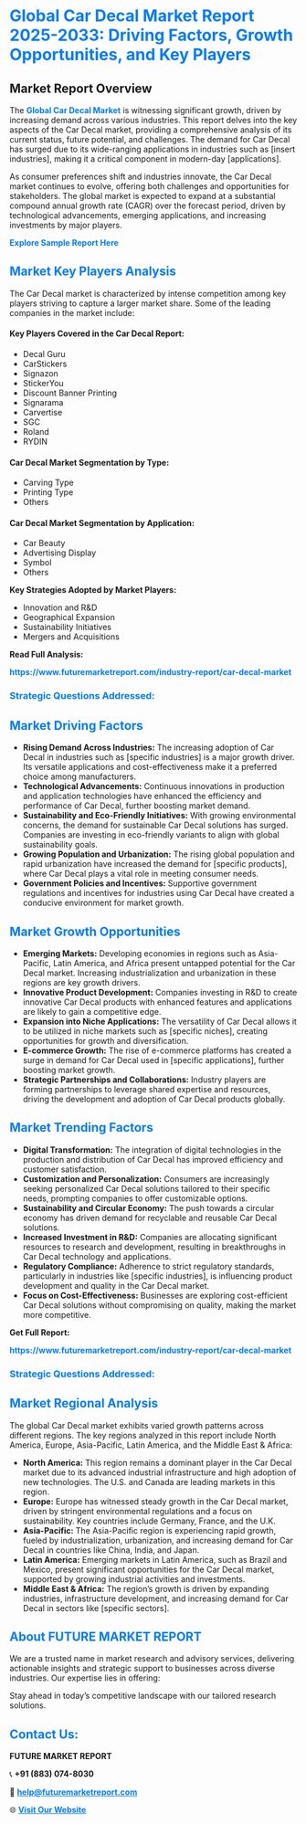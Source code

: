 <h1 style="color: #007BFF;">Global Car Decal Market Report 2025-2033: Driving Factors, Growth Opportunities, and Key Players</h1>

<section id="overview">
<h2>Market Report Overview</h2>
<p>The <a href="https://www.futuremarketreport.com/industry-report/car-decal-market" style="color: #007BFF; text-decoration: none;"><strong>Global Car Decal Market</strong></a> is witnessing significant growth, driven by increasing demand across various industries. This report delves into the key aspects of the Car Decal market, providing a comprehensive analysis of its current status, future potential, and challenges. The demand for Car Decal has surged due to its wide-ranging applications in industries such as [insert industries], making it a critical component in modern-day [applications].</p>
<p>As consumer preferences shift and industries innovate, the Car Decal market continues to evolve, offering both challenges and opportunities for stakeholders. The global market is expected to expand at a substantial compound annual growth rate (CAGR) over the forecast period, driven by technological advancements, emerging applications, and increasing investments by major players.</p>
</section>

<section id="overview">
<p><a href="https://www.futuremarketreport.com/request-sample/reportId=85130" style="color: #007BFF; text-decoration: none;"><strong>Explore Sample Report Here</strong></a></p>
</section>

<section id="key-players">
<h2 style="color: #007BFF;">Market Key Players Analysis</h2>
<p>The Car Decal market is characterized by intense competition among key players striving to capture a larger market share. Some of the leading companies in the market include:</p>
<h4>Key Players Covered in the Car Decal Report:</h4>
<ul><li>Decal Guru</li><li>CarStickers</li><li>Signazon</li><li>StickerYou</li><li>Discount Banner Printing</li><li>Signarama</li><li>Carvertise</li><li>SGC</li><li>Roland</li><li>RYDIN</li></ul>
<h4>Car Decal Market Segmentation by Type:</h4>
<ul><li>Carving Type</li><li>Printing Type</li><li>Others</li></ul>

<h4>Car Decal Market Segmentation by Application:</h4>
<ul><li>Car Beauty</li><li>Advertising Display</li><li>Symbol</li><li>Others</li></ul>
<p><strong>Key Strategies Adopted by Market Players:</strong></p>
<ul>
<li>Innovation and R&D</li>
<li>Geographical Expansion</li>
<li>Sustainability Initiatives</li>
<li>Mergers and Acquisitions</li>
</ul>
</section>

<section>
<p><strong>Read Full Analysis: </strong></p><a href="https://www.futuremarketreport.com/industry-report/car-decal-market" style="color: #007BFF; text-decoration: none;"><strong>https://www.futuremarketreport.com/industry-report/car-decal-market</strong></a>
<h3 style="color: #007BFF;">Strategic Questions Addressed:</h3>
</section>

<section id="driving-factors">
<h2 style="color: #007BFF;">Market Driving Factors</h2>
<ul>
<li><strong>Rising Demand Across Industries:</strong> The increasing adoption of Car Decal in industries such as [specific industries] is a major growth driver. Its versatile applications and cost-effectiveness make it a preferred choice among manufacturers.</li>
<li><strong>Technological Advancements:</strong> Continuous innovations in production and application technologies have enhanced the efficiency and performance of Car Decal, further boosting market demand.</li>
<li><strong>Sustainability and Eco-Friendly Initiatives:</strong> With growing environmental concerns, the demand for sustainable Car Decal solutions has surged. Companies are investing in eco-friendly variants to align with global sustainability goals.</li>
<li><strong>Growing Population and Urbanization:</strong> The rising global population and rapid urbanization have increased the demand for [specific products], where Car Decal plays a vital role in meeting consumer needs.</li>
<li><strong>Government Policies and Incentives:</strong> Supportive government regulations and incentives for industries using Car Decal have created a conducive environment for market growth.</li>
</ul>
</section>

<section id="growth-opportunities">
<h2 style="color: #007BFF;">Market Growth Opportunities</h2>
<ul>
<li><strong>Emerging Markets:</strong> Developing economies in regions such as Asia-Pacific, Latin America, and Africa present untapped potential for the Car Decal market. Increasing industrialization and urbanization in these regions are key growth drivers.</li>
<li><strong>Innovative Product Development:</strong> Companies investing in R&D to create innovative Car Decal products with enhanced features and applications are likely to gain a competitive edge.</li>
<li><strong>Expansion into Niche Applications:</strong> The versatility of Car Decal allows it to be utilized in niche markets such as [specific niches], creating opportunities for growth and diversification.</li>
<li><strong>E-commerce Growth:</strong> The rise of e-commerce platforms has created a surge in demand for Car Decal used in [specific applications], further boosting market growth.</li>
<li><strong>Strategic Partnerships and Collaborations:</strong> Industry players are forming partnerships to leverage shared expertise and resources, driving the development and adoption of Car Decal products globally.</li>
</ul>
</section>

<section id="trending-factors">
<h2 style="color: #007BFF;">Market Trending Factors</h2>
<ul>
<li><strong>Digital Transformation:</strong> The integration of digital technologies in the production and distribution of Car Decal has improved efficiency and customer satisfaction.</li>
<li><strong>Customization and Personalization:</strong> Consumers are increasingly seeking personalized Car Decal solutions tailored to their specific needs, prompting companies to offer customizable options.</li>
<li><strong>Sustainability and Circular Economy:</strong> The push towards a circular economy has driven demand for recyclable and reusable Car Decal solutions.</li>
<li><strong>Increased Investment in R&D:</strong> Companies are allocating significant resources to research and development, resulting in breakthroughs in Car Decal technology and applications.</li>
<li><strong>Regulatory Compliance:</strong> Adherence to strict regulatory standards, particularly in industries like [specific industries], is influencing product development and quality in the Car Decal market.</li>
<li><strong>Focus on Cost-Effectiveness:</strong> Businesses are exploring cost-efficient Car Decal solutions without compromising on quality, making the market more competitive.</li>
</ul>
</section>

<section>
<p><strong>Get Full Report: </strong></p><a href="https://www.futuremarketreport.com/industry-report/car-decal-market" style="color: #007BFF; text-decoration: none;"><strong>https://www.futuremarketreport.com/industry-report/car-decal-market</strong></a>
<h3 style="color: #007BFF;">Strategic Questions Addressed:</h3>
</section>


<section id="regional-analysis">
<h2 style="color: #007BFF;">Market Regional Analysis</h2>
<p>The global Car Decal market exhibits varied growth patterns across different regions. The key regions analyzed in this report include North America, Europe, Asia-Pacific, Latin America, and the Middle East & Africa:</p>
<ul>
<li><strong>North America:</strong> This region remains a dominant player in the Car Decal market due to its advanced industrial infrastructure and high adoption of new technologies. The U.S. and Canada are leading markets in this region.</li>
<li><strong>Europe:</strong> Europe has witnessed steady growth in the Car Decal market, driven by stringent environmental regulations and a focus on sustainability. Key countries include Germany, France, and the U.K.</li>
<li><strong>Asia-Pacific:</strong> The Asia-Pacific region is experiencing rapid growth, fueled by industrialization, urbanization, and increasing demand for Car Decal in countries like China, India, and Japan.</li>
<li><strong>Latin America:</strong> Emerging markets in Latin America, such as Brazil and Mexico, present significant opportunities for the Car Decal market, supported by growing industrial activities and investments.</li>
<li><strong>Middle East & Africa:</strong> The region’s growth is driven by expanding industries, infrastructure development, and increasing demand for Car Decal in sectors like [specific sectors].</li>
</ul>
</section>

<footer>
<h2 style="color: #007BFF;">About FUTURE MARKET REPORT</h2>
<p>We are a trusted name in market research and advisory services, delivering actionable insights and strategic support to businesses across diverse industries. Our expertise lies in offering:</p>

<p>Stay ahead in today’s competitive landscape with our tailored research solutions.</p>

<h2 style="color: #007BFF;">Contact Us:</h2>
<p><strong>FUTURE MARKET REPORT</strong></p>
<p>📞 <strong>+91 (883) 074-8030</strong></p>
<p>📧 <strong><a href="mailto:help@futuremarketreport.com" style="color: #007BFF;">help@futuremarketreport.com</a></strong></p>
<p>🌐 <strong><a href="https://www.futuremarketreport.com/" style="color: #007BFF;">Visit Our Website</a></strong></p>
</footer>